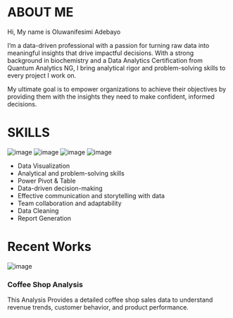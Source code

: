 # ABOUT ME                                                                   

Hi, My name is Oluwanifesimi Adebayo 

I’m a data-driven professional with a passion for turning raw data into meaningful insights that drive impactful decisions. With a strong background in biochemistry and a Data Analytics Certification from Quantum Analytics NG, I bring analytical rigor and problem-solving skills to every project I work on.

My ultimate goal is to empower organizations to achieve their objectives by providing them with the insights they need to make confident, informed decisions.


# SKILLS 

![image](https://github.com/user-attachments/assets/2a2f7c6e-fc0a-4c8f-9f11-a14d86623434)   ![image](https://github.com/user-attachments/assets/ad4f961f-b056-491d-ad9d-007c2aa74804)   ![image](https://github.com/user-attachments/assets/81ebfc8e-be6e-49a4-aa9a-8ef0b1dff427)   ![image](https://github.com/user-attachments/assets/13e4cc34-7ca4-4e32-80a9-3b0c977849d2)
 
* Data Visualization
* Analytical and problem-solving skills
* Power Pivot & Table
* Data-driven decision-making
* Effective communication and storytelling with data
* Team collaboration and adaptability
* Data Cleaning
* Report Generation

# Recent Works 

![image](https://github.com/user-attachments/assets/64859b86-7d5e-411a-9add-0b162bc9f171)
### Coffee Shop Analysis
This Analysis Provides a detailed coffee shop sales data to understand revenue trends, customer behavior, and product performance.




